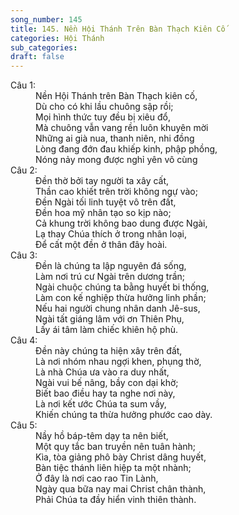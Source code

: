 ```yaml
---
song_number: 145
title: 145. Nền Hội Thánh Trên Bàn Thạch Kiên Cố
categories: Hội Thánh
sub_categories: 
draft: false
---
```

<dl><dt>Câu 1:</dt><dd data-verse="1">Nền Hội Thánh trên Bàn Thạch kiên cố, <br/>Dù cho có khi lầu chuông sập rồi; <br/>Mọi hình thức tuy đều bị xiêu đổ, <br/>Mà chuông vẫn vang rền luôn khuyên mời <br/>Những ai già nua, thanh niên, nhi đồng <br/>Lòng đang đớn đau khiếp kinh, phập phồng, <br/>Nóng nảy mong được nghỉ yên vô cùng </dd><dt>Câu 2:</dt><dd data-verse="2">Đền thờ bởi tay người ta xây cất, <br/>Thần cao khiết trên trời không ngự vào; <br/>Đền Ngài tối linh tuyệt vô trên đất, <br/>Đền hoa mỹ nhân tạo so kịp nào; <br/>Cả khung trời không bao dung được Ngài, <br/>Lạ thay Chúa thích ở trong nhân loại, <br/>Để cất một đền ở thân đây hoài. </dd><dt>Câu 3:</dt><dd data-verse="3">Đền là chúng ta lập nguyên đá sống, <br/>Làm nơi trú cư Ngài trên dương trần; <br/>Ngài chuộc chúng ta bằng huyết bi thống, <br/>Làm con kế nghiệp thừa hưởng linh phần; <br/>Nếu hai người chung nhân danh Jê-sus, <br/>Ngài tất giáng lâm với ơn Thiên Phụ, <br/>Lấy ái tâm làm chiếc khiên hộ phù. </dd><dt>Câu 4:</dt><dd data-verse="4">Đền này chúng ta hiện xây trên đất, <br/>Là nơi nhóm nhau ngợi khen, phụng thờ, <br/>Là nhà Chúa ưa vào ra duy nhất, <br/>Ngài vui bế nâng, bầy con dại khờ; <br/>Biết bao điều hay ta nghe nơi này, <br/>Là nơi kết ước Chúa ta sum vầy, <br/>Khiến chúng ta thừa hưởng phước cao dày. </dd><dt>Câu 5:</dt><dd data-verse="5">Nầy hồ báp-têm dạy ta nên biết, <br/>Một quy tắc ban truyền nên tuân hành; <br/>Kìa, tòa giảng phô bày Christ dâng huyết, <br/>Bàn tiệc thánh liên hiệp ta một nhành; <br/>Ở đây là nơi cao rao Tin Lành, <br/>Ngày qua bữa nay mai Christ chân thành, <br/>Phải Chúa ta đầy hiển vinh thiên thành. </dd></dl>